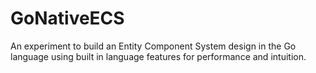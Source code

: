 # GoNativeECS
An experiment to build an Entity Component System design in the Go language using built in language features for performance and intuition.
